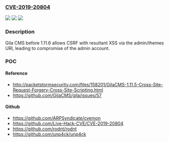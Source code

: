 ### [CVE-2019-20804](https://cve.mitre.org/cgi-bin/cvename.cgi?name=CVE-2019-20804)
![](https://img.shields.io/static/v1?label=Product&message=n%2Fa&color=blue)
![](https://img.shields.io/static/v1?label=Version&message=n%2Fa&color=blue)
![](https://img.shields.io/static/v1?label=Vulnerability&message=n%2Fa&color=brighgreen)

### Description

Gila CMS before 1.11.6 allows CSRF with resultant XSS via the admin/themes URI, leading to compromise of the admin account.

### POC

#### Reference
- http://packetstormsecurity.com/files/158201/GilaCMS-1.11.5-Cross-Site-Request-Forgery-Cross-Site-Scripting.html
- https://github.com/GilaCMS/gila/issues/57

#### Github
- https://github.com/ARPSyndicate/cvemon
- https://github.com/Live-Hack-CVE/CVE-2019-20804
- https://github.com/rodnt/rodnt
- https://github.com/unp4ck/unp4ck

